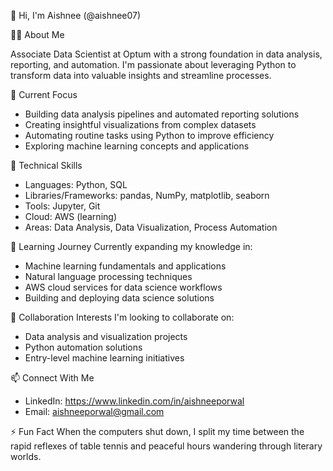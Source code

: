 👋  Hi, I'm Aishnee (@aishnee07) 

👨‍💻 About Me

Associate Data Scientist at Optum with a strong foundation in data analysis, reporting, and automation. I'm passionate about leveraging Python to transform data into valuable insights and streamline processes.

🔭 Current Focus

- Building data analysis pipelines and automated reporting solutions
- Creating insightful visualizations from complex datasets
- Automating routine tasks using Python to improve efficiency
- Exploring machine learning concepts and applications

💼 Technical Skills

- Languages: Python, SQL
- Libraries/Frameworks: pandas, NumPy, matplotlib, seaborn
- Tools: Jupyter, Git
- Cloud: AWS (learning)
- Areas: Data Analysis, Data Visualization, Process Automation

🌱 Learning Journey
Currently expanding my knowledge in:

- Machine learning fundamentals and applications
- Natural language processing techniques
- AWS cloud services for data science workflows
- Building and deploying data science solutions

💞️ Collaboration Interests
I'm looking to collaborate on:

- Data analysis and visualization projects
- Python automation solutions
- Entry-level machine learning initiatives

📫 Connect With Me

- LinkedIn: https://www.linkedin.com/in/aishneeporwal
- Email: aishneeporwal@gmail.com

⚡ Fun Fact
When the computers shut down, I split my time between the rapid reflexes of table tennis and peaceful hours wandering through literary worlds.

<!---
aishnee07/aishnee07 is a ✨ special ✨ repository because its `README.md` (this file) appears on your GitHub profile.
You can click the Preview link to take a look at your changes.
--->
